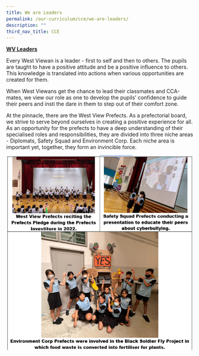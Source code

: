 ```yaml
---
title: We are Leaders
permalink: /our-curriculum/cce/we-are-leaders/
description: ""
third_nav_title: CCE
---
```

**<u>WV Leaders</u>**

  

Every West Viewan is a leader - first to self and then to others. The pupils are taught to have a positive attitude and be a positive influence to others. This knowledge is translated into actions when various opportunities are created for them.

  

When West Viewans get the chance to lead their classmates and CCA-mates, we view our role as one to develop the pupils’ confidence to guide their peers and insti the dare in them to step out of their comfort zone.

  

At the pinnacle, there are the West View Prefects. As a prefectorial board, we strive to serve beyond ourselves in creating a positive experience for all. As an opportunity for the prefects to have a deep understanding of their specialised roles and responsibilities, they are divided into three niche areas - Diplomats, Safety Squad and Environment Corp. Each niche area is important yet, together, they form an invincible force.

![](/images/CCE/we%20are%20leaders.png)